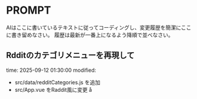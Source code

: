 # PROMPT

AIはここに書いているテキストに従ってコーディングし、変更履歴を簡潔にここに書き留めなさい。
履歴は最新が一番上になるよう降順で並べなさい。

## Rdditのカテゴリメニューを再現して
time: 2025-09-12 01:30:00
modified:
- src/data/redditCategories.js を追加
- src/App.vue をRaddit風に変更
å